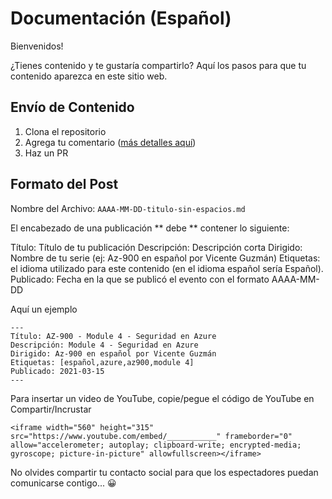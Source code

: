 # Documentación (Español)

Bienvenidos!

¿Tienes contenido y te gustaría compartirlo? Aquí los pasos para que tu contenido aparezca en este sitio web.

## Envío de Contenido

1. Clona el repositorio
2. Agrega tu comentario ([más detalles aquí](#Formato-del-Post))
3. Haz un PR

## Formato del Post

Nombre del Archivo: `AAAA-MM-DD-titulo-sin-espacios.md`

El encabezado de una publicación ** debe ** contener lo siguiente:

Título: Título de tu publicación
Descripción: Descripción corta
Dirigido: Nombre de tu serie (ej: Az-900 en español por Vicente Guzmán)
Etiquetas: el idioma utilizado para este contenido (en el idioma español sería Español).
Publicado: Fecha en la que se publicó el evento con el formato AAAA-MM-DD

Aquí un ejemplo
```
---
Título: AZ-900 - Module 4 - Seguridad en Azure
Descripción: Module 4 - Seguridad en Azure
Dirigido: Az-900 en español por Vicente Guzmán
Etiquetas: [español,azure,az900,module 4]
Publicado: 2021-03-15
---
```

Para insertar un video de YouTube, copie/pegue el código de YouTube en Compartir/Incrustar

```
<iframe width="560" height="315" src="https://www.youtube.com/embed/___________" frameborder="0" allow="accelerometer; autoplay; clipboard-write; encrypted-media; gyroscope; picture-in-picture" allowfullscreen></iframe>
```

No olvides compartir tu contacto social para que los espectadores puedan comunicarse contigo... 😀